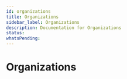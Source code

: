 ```yaml
---
id: organizations
title: Organizations
sidebar_label: Organizations
description: Documentation for Organizations
status: 
whatsPending: 
---
```


# Organizations

